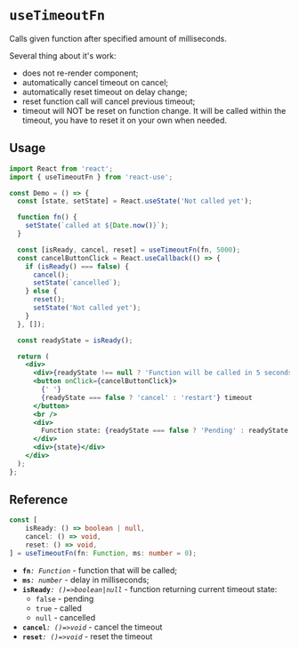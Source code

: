 # `useTimeoutFn`

Calls given function after specified amount of milliseconds.

Several thing about it's work:

- does not re-render component;
- automatically cancel timeout on cancel;
- automatically reset timeout on delay change;
- reset function call will cancel previous timeout;
- timeout will NOT be reset on function change. It will be called within the timeout, you have to reset it on your own when needed.

## Usage

```jsx
import React from 'react';
import { useTimeoutFn } from 'react-use';

const Demo = () => {
  const [state, setState] = React.useState('Not called yet');

  function fn() {
    setState(`called at ${Date.now()}`);
  }

  const [isReady, cancel, reset] = useTimeoutFn(fn, 5000);
  const cancelButtonClick = React.useCallback(() => {
    if (isReady() === false) {
      cancel();
      setState(`cancelled`);
    } else {
      reset();
      setState('Not called yet');
    }
  }, []);

  const readyState = isReady();

  return (
    <div>
      <div>{readyState !== null ? 'Function will be called in 5 seconds' : 'Timer cancelled'}</div>
      <button onClick={cancelButtonClick}>
        {' '}
        {readyState === false ? 'cancel' : 'restart'} timeout
      </button>
      <br />
      <div>
        Function state: {readyState === false ? 'Pending' : readyState ? 'Called' : 'Cancelled'}
      </div>
      <div>{state}</div>
    </div>
  );
};
```

## Reference

<!-- eslint-skip -->

```ts
const [
    isReady: () => boolean | null,
    cancel: () => void,
    reset: () => void,
] = useTimeoutFn(fn: Function, ms: number = 0);
```

- **`fn`**_`: Function`_ - function that will be called;
- **`ms`**_`: number`_ - delay in milliseconds;
- **`isReady`**_`: ()=>boolean|null`_ - function returning current timeout state:
  - `false` - pending
  - `true` - called
  - `null` - cancelled
- **`cancel`**_`: ()=>void`_ - cancel the timeout
- **`reset`**_`: ()=>void`_ - reset the timeout
